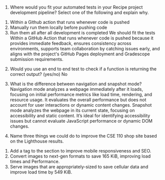 1) Where would you fit your automated tests in your Recipe project development pipeline? Select one of the following and explain why.
1. Within a Github action that runs whenever code is pushed 
2. Manually run them locally before pushing code
3. Run them all after all development is completed
We should fit the tests Within a GitHub Action that runs whenever code is pushed because it provides immediate feedback, ensures consistency across environments, supports team collaboration by catching issues early, and aligns with the project's GitHub Pages deployment and Gradescope submission requirements.

2) Would you use an end to end test to check if a function is returning the correct output? (yes/no)
   No

3) What is the difference between navigation and snapshot mode?
   Navigation mode analyzes a webpage immediately after it loads, focusing on initial performance metrics like load time, rendering, and resource usage. It evaluates the overall performance but does not account for user interactions or dynamic content changes. Snapshot mode analyzes the webpage in its current state, focusing on accessibility and static content. It’s ideal for identifying accessibility issues but cannot evaluate JavaScript performance or dynamic DOM changes.

4) Name three things we could do to improve the CSE 110 shop site based on the Lighthouse results.
1. Add a <meta name="viewport"> tag to the <head> section to improve mobile responsiveness and SEO.
2. Convert images to next-gen formats to save 165 KiB, improving load times and Performance.
3. Serve images that are appropriately-sized to save cellular data and improve load time by 549 KiB.


